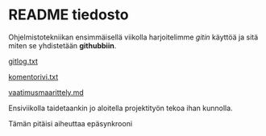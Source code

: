 # README tiedosto


Ohjelmistotekniikan ensimmäisellä viikolla harjoitelimme _gitin_ käyttöä ja sitä miten se yhdistetään 
**githubbiin**. 

[gitlog.txt](laskarit/viikko1/gitlog.txt)

[komentorivi.txt](/laskarit/viikko1/komentorivi.txt)

[vaatimusmaarittely.md](/vaatimusmaarittely.md)


Ensiviikolla taidetaankin jo aloitella projektityön tekoa ihan kunnolla.

Tämän pitäisi aiheuttaa epäsynkrooni
